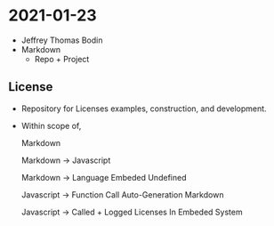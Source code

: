# 2021-01-23
- Jeffrey Thomas Bodin
- Markdown
  - Repo + Project
  
## License 
- Repository for Licenses examples, construction, and development.
- Within scope of, 
  
  Markdown

  Markdown -> Javascript

  Markdown -> Language Embeded Undefined

  Javascript -> Function Call Auto-Generation Markdown

  Javascript -> Called + Logged Licenses In Embeded System